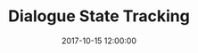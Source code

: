 ---
layout:     single
title:      "Dialogue State Tracking "
excerpt:    "Demystifying GO Chatbots"
date:       2017-10-15 12:00:00
classes:    wide
header:
    teaser: "assets/images/chatbot-front.jpg"
    image: "assets/images/chatbot-front.jpg"
    image_description: "Common representation of the chatbots as a robot"
    og_image: "assets/images/chatbot-front.jpg"
    caption: "Chatbots are cool"
---